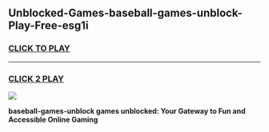 
## Unblocked-Games-baseball-games-unblock-Play-Free-esg1i
<h3>
<a href="https://premium76.site?title=baseball-games-unblock&ref=22A">CLICK TO PLAY</a></h3>
<hr>

<h3>
<a href="https://premium76.site?title=baseball-games-unblock&ref=22A">CLICK 2 PLAY</a>
  
</h3>

<a href="https://premium76.site?title=baseball-games-unblock&ref=22A"><img src="https://clearcache.store/games.png"></a>


**baseball-games-unblock games unblocked: Your Gateway to Fun and Accessible Online Gaming**
